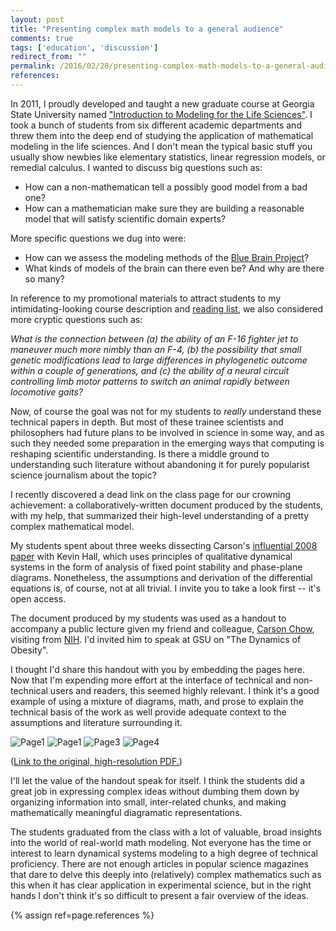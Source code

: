 ```yaml
---
layout: post
title: "Presenting complex math models to a general audience"
comments: true
tags: ['education', 'discussion']
redirect_from: ""
permalink: /2016/02/28/presenting-complex-math-models-to-a-general-audience
references:
---
```


In 2011, I proudly developed and taught a new graduate course at
Georgia State University named
["Introduction to Modeling for the Life Sciences"](http://www.ni.gsu.edu/~rclewley/Teaching/IntroToModeling/NEUR8390.html). I took a bunch of students from six
different academic departments and threw them into the deep end of studying the
application of mathematical modeling in the life sciences. And I don't mean the typical
basic stuff you usually show newbies like elementary statistics,
linear regression models, or remedial calculus. I wanted to discuss big
questions such as:

* How can a non-mathematican tell a possibly good model from a bad one?
* How can a mathematician make sure they are building a reasonable
  model that will satisfy scientific domain experts?

More specific questions we dug into were:

* How can we assess the modeling methods of the [Blue Brain Project](http://bluebrain.epfl.ch/)?
* What kinds of models of the brain can there even be? And why are there
  so many?

In reference to my promotional materials to attract students to my
intimidating-looking course description and [reading list](http://www2.gsu.edu/~matrhc/NEUR8790-papers.html), we also considered more
cryptic questions such as:

*What is the connection between (a) the
ability of an F-16 fighter jet to maneuver much more nimbly than an
F-4, (b) the possibility that small genetic modifications lead to
large differences in phylogenetic outcome within a couple of
generations, and (c) the ability of a neural circuit controlling limb
motor patterns to switch an animal rapidly between locomotive gaits?*

Now, of course the goal was not for my students to *really* understand
these technical papers in depth. But most of these trainee scientists
and philosophers had future plans to be involved in science in some
way, and as such they needed some preparation in the emerging ways that
computing is reshaping scientific understanding. Is there a middle
ground to understanding such literature without abandoning it for
purely popularist science journalism about the topic?

I recently discovered a dead link on the class page for our crowning
achievement: a collaboratively-written document produced by the
students, with my help, that summarized their high-level understanding
of a pretty complex mathematical model. 

My students spent about three weeks dissecting Carson's [influential 2008
paper](http://www.ncbi.nlm.nih.gov/pmc/articles/PMC2266991/) with Kevin Hall,
which uses principles of qualitative dynamical
systems in the form of analysis of fixed point stability and
phase-plane diagrams. Nonetheless, the assumptions and derivation of
the differential equations is, of course, not at all trivial. I invite
you to take a look first -- it's open access.

The document produced by my students was used as a handout to
accompany a public lecture given my friend and colleague, [Carson Chow](http://sciencehouse.wordpress.com),
visiting from [NIH](http://irp.nih.gov/pi/carson-chow). I'd invited
him to speak at GSU on "The Dynamics of Obesity".

I thought I'd share this handout with you by embedding the pages here.
Now that I'm expending more effort at the interface of technical and
non-technical users and readers, this seemed highly relevant. I think
it's a good example of using a mixture of diagrams, math, and prose
to explain the technical basis of the work as well provide adequate
context to the assumptions and literature surrounding it.

![Page1](http://github.com/robclewley/robclewley.github.io/blob/master/assets/obesity/ChowHandout1.jpg?raw=true)
![Page1](http://github.com/robclewley/robclewley.github.io/blob/master/assets/obesity/ChowHandout2.jpg?raw=true)
![Page3](http://github.com/robclewley/robclewley.github.io/blob/master/assets/obesity/ChowHandout3.jpg?raw=true)
![Page4](http://github.com/robclewley/robclewley.github.io/blob/master/assets/obesity/ChowHandout4.jpg?raw=true)

([Link to the original, high-resolution PDF.](http://github.com/robclewley/robclewley.github.io/blob/master/assets/obesity/ChowHandout.pdf?raw=true))

I'll let the value of the handout speak for itself. I think the students did a
great job in expressing complex ideas without dumbing them down by
organizing information into small, inter-related chunks, and making
mathematically meaningful diagramatic representations.

The students graduated from the class with a lot of valuable,
broad insights into the world of real-world math modeling. Not
everyone has the time or interest to learn dynamical systems modeling
to a high degree of technical proficiency. There are not enough
articles in popular science magazines that dare to delve this deeply
into (relatively) complex mathematics such as this when it has clear
application in experimental science, but in the right hands I don't think it's so
difficult to present a fair overview of the ideas.


{% assign ref=page.references %}

